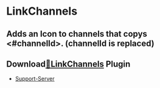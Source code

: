 # LinkChannels 
## Adds an Icon to channels that copys <#channelId>. (channelId is replaced)
## Download[**🔽LinkChannels**](https://strencher.github.io/download/?plugin=LinkChannels) Plugin
 - [Support-Server](https://discord.gg/gvA2ree)